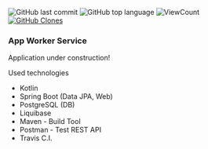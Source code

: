 ![GitHub last commit](https://img.shields.io/github/last-commit/Halsyon/worker?logo=github)
![GitHub top language](https://img.shields.io/github/languages/top/Halsyon/worker?logo=kotlin)
 <img alt="ViewCount" src="https://views.whatilearened.today/views/github/Halsyon/github-clone-count-badge.svg">
     <a href='https://github.com/Halsyon/github-clone-count-badge'><img alt='GitHub Clones' src='https://img.shields.io/badge/dynamic/json?color=success&label=Clone&query=count&url=https://gist.githubusercontent.com/Halsyon/cf89f3274d06170b8a4973039aa6220a/raw/clone.json&logo=github'></a>

### App Worker Service

Application under construction!

Used technologies
- Kotlin
- Spring Boot (Data JPA, Web)
- PostgreSQL (DB)
- Liquibase  
- Maven - Build Tool  
- Postman - Test REST API
- Travis C.I.
